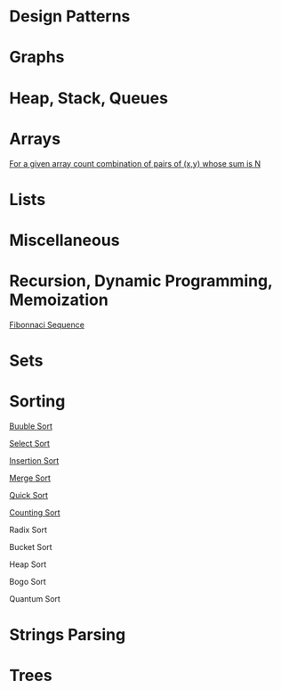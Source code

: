 Design Patterns
===============


Graphs
======


Heap, Stack, Queues
===================


Arrays
======

[For a given array count combination of pairs of (x,y) whose sum is N](arrays/find-pairs-that-sum-to-N.py)


Lists
=====


Miscellaneous
=============


Recursion, Dynamic Programming, Memoization
===========================================
[Fibonnaci Sequence](recursion-dynamic-memoization/fibonnaci.py)

Sets
====


Sorting
=======

[Buuble Sort](sorting/bubble-sort.py)

[Select Sort](sorting/selection-sort.py)

[Insertion Sort](sorting/insertion-sort.py)

[Merge Sort](sorting/merge-sort.py)

[Quick Sort](sorting/quick-sort.py)

[Counting Sort](sorting/count-sort.py)

Radix Sort

Bucket Sort

Heap Sort

Bogo Sort

Quantum Sort


Strings Parsing
===============


Trees
=====